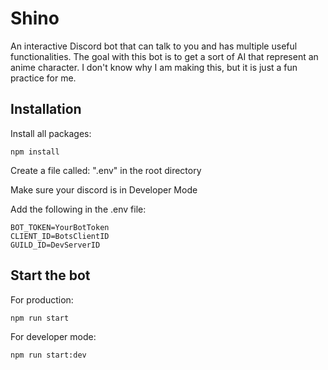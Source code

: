 # Shino
 An interactive Discord bot that can talk to you and has multiple useful functionalities. The goal with this bot is to get a sort of AI that represent an anime character. I don't know why I am making this, but it is just a fun practice for me.


## Installation
 Install all packages:
 ```
 npm install
 ```

 Create a file called: ".env" in the root directory

 Make sure your discord is in Developer Mode
 
 Add the following in the .env file:
 ```
 BOT_TOKEN=YourBotToken
 CLIENT_ID=BotsClientID
 GUILD_ID=DevServerID
 ```

## Start the bot
 For production:
 ```
 npm run start
 ```
 
 For developer mode:
 ```
 npm run start:dev
 ```